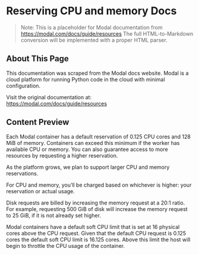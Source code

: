 # Reserving CPU and memory Docs

> Note: This is a placeholder for Modal documentation from https://modal.com/docs/guide/resources
> The full HTML-to-Markdown conversion will be implemented with a proper HTML parser.

## About This Page

This documentation was scraped from the Modal docs website. Modal is a cloud platform for running Python code in the cloud with minimal configuration.

Visit the original documentation at: https://modal.com/docs/guide/resources

## Content Preview

Each Modal container has a default reservation of 0.125 CPU cores and 128 MiB of memory.
Containers can exceed this minimum if the worker has available CPU or memory.
You can also guarantee access to more resources by requesting a higher reservation.

As the platform grows, we plan to support larger CPU and memory reservations.

For CPU and memory, you’ll be charged based on whichever is higher: your reservation or actual usage.

Disk requests are billed by increasing the memory request at a 20:1 ratio. For example, requesting 500 GiB of disk will increase the memory request to 25 GiB, if it is not already set higher.

Modal containers have a default soft CPU limit that is set at 16 physical cores above the CPU request.
Given that the default CPU request is 0.125 cores the default soft CPU limit is 16.125 cores.
Above this limit the host will begin to throttle the CPU usage of the container.

